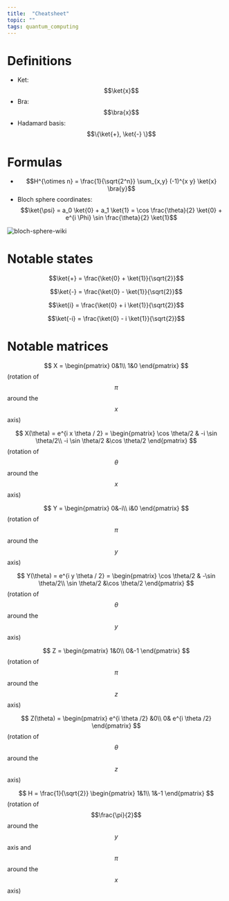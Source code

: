 ```yaml
---
title:  "Cheatsheet"
topic: ""
tags: quantum_computing
---
```

$$
\newcommand{\bra}[1]{\left< #1 \right|}
\newcommand{\ket}[1]{\left| #1 \right>}
\newcommand{\bk}[2]{\left< #1 \middle| #2 \right>}
\newcommand{\bke}[3]{\left< #1 \middle| #2 \middle| #3 \right>}
$$

# Definitions
* Ket: $$\ket{x}$$
* Bra: $$\bra{x}$$
* Hadamard basis: $$\{\ket{+}, \ket{-} \}$$


# Formulas
* $$H^{\otimes n} = \frac{1}{\sqrt{2^n}} \sum_{x,y} (-1)^{x y} \ket{x} \bra{y}$$
* Bloch sphere coordinates: $$\ket{\psi} = a_0 \ket{0} + a_1 \ket{1} = \cos \frac{\theta}{2} \ket{0} + e^{i \Phi} \sin \frac{\theta}{2} \ket{1}$$

![bloch-sphere-wiki](https://upload.wikimedia.org/wikipedia/commons/thumb/f/f4/Bloch_Sphere.svg/423px-Bloch_Sphere.svg.png)


# Notable states

$$\ket{+} = \frac{\ket{0} + \ket{1}}{\sqrt{2}}$$

$$\ket{-} = \frac{\ket{0} - \ket{1}}{\sqrt{2}}$$

$$\ket{i} = \frac{\ket{0} + i \ket{1}}{\sqrt{2}}$$

$$\ket{-i} = \frac{\ket{0} - i \ket{1}}{\sqrt{2}}$$


# Notable matrices

$$ X =
\begin{pmatrix}
0&1\\
1&0
\end{pmatrix}
$$ (rotation of $$\pi$$ around the $$x$$ axis)

$$ X(\theta) = e^{i x \theta / 2} =
\begin{pmatrix}
\cos \theta/2 & -i \sin \theta/2\\
-i \sin \theta/2 &\cos \theta/2
\end{pmatrix}
$$ (rotation of $$\theta$$ around the $$x$$ axis)

$$ Y =
\begin{pmatrix}
0&-i\\
i&0
\end{pmatrix}
$$ (rotation of $$\pi$$ around the $$y$$ axis)

$$ Y(\theta) = e^{i y \theta / 2} =
\begin{pmatrix}
\cos \theta/2 & -\sin \theta/2\\
\sin \theta/2 &\cos \theta/2
\end{pmatrix}
$$ (rotation of $$\theta$$ around the $$y$$ axis)

$$ Z =
\begin{pmatrix}
1&0\\
0&-1
\end{pmatrix}
$$ (rotation of $$\pi$$ around the $$z$$ axis)

$$ Z(\theta) =
\begin{pmatrix}
e^{i \theta /2} &0\\
0& e^{i \theta /2}
\end{pmatrix}
$$ (rotation of $$\theta$$ around the $$z$$ axis)

$$ H =  \frac{1}{\sqrt{2}}
\begin{pmatrix}
1&1\\
1&-1
\end{pmatrix}
$$ (rotation of $$\frac{\pi}{2}$$ around the $$y$$ axis and $$\pi$$ around the $$x$$ axis)
